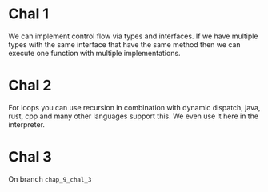 # Chal 1

We can implement control flow via types and interfaces. If we have multiple
types with the same interface that have the same method then we can execute one
function with multiple implementations.


# Chal 2

For loops you can use recursion in combination with dynamic dispatch, java,
rust, cpp and many other languages support this. We even use it here in the
interpreter.

# Chal 3
On branch `chap_9_chal_3`
